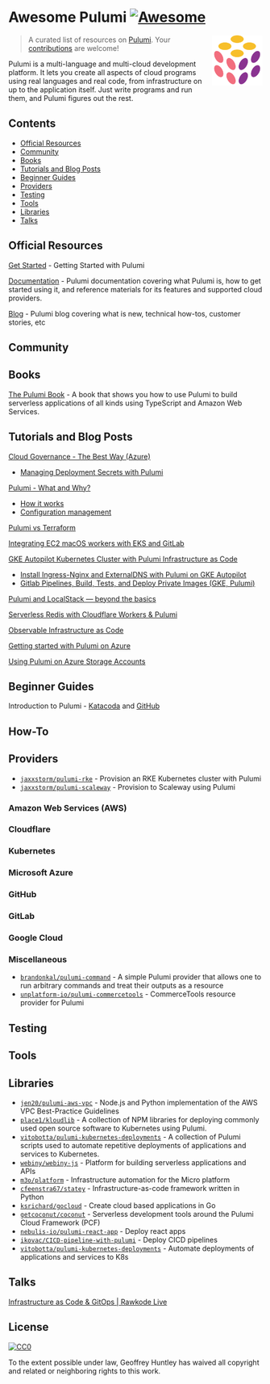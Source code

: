 # Awesome Pulumi [![Awesome](https://cdn.rawgit.com/sindresorhus/awesome/d7305f38d29fed78fa85652e3a63e154dd8e8829/media/badge.svg)](https://github.com/sindresorhus/awesome)

> A curated list of resources on [Pulumi](https://www.pulumi.com/).
[<img src="./pulumi.svg" align="right" width="100">](https://pulumi.com)
Your [contributions](https://github.com/ghuntley/awesome-pulumi/blob/master/contributing.md) are welcome!

Pulumi is a multi-language and multi-cloud development platform. It lets you create all aspects of cloud programs using real languages and real code, from infrastructure on up to the application itself. Just write programs and run them, and Pulumi figures out the rest.

## Contents

* [Official Resources](#official-resources)
* [Community](#community)
* [Books](#books)
* [Tutorials and Blog Posts](#tutorials-and-blog-posts)
* [Beginner Guides](#beginner-guides)
* [Providers](#providers)
* [Testing](#testing)
* [Tools](#tools)
* [Libraries](#libraries)
* [Talks](#talks)

## Official Resources
[Get Started](https://www.pulumi.com/docs/get-started/) - Getting Started with Pulumi

[Documentation](https://www.pulumi.com/docs/) - Pulumi documentation covering what Pulumi is, how to get started using it, and reference materials for its features and supported cloud providers.

[Blog](https://www.pulumi.com/blog/) - Pulumi blog covering what is new, technical how-tos, customer stories, etc

## Community

## Books

[The Pulumi Book](https://thepulumibook.com) - A book that shows you how to use Pulumi to build serverless applications of all kinds using TypeScript and Amazon Web Services.

## Tutorials and Blog Posts
[Cloud Governance - The Best Way (Azure)](https://cloud-right.com/2020/03/cloud-governance-pulumi)

- [ Managing Deployment Secrets with Pulumi ](https://cloud-right.com/2020/06/pulumi-encrypt-secrets-azure-keyvault)

[Pulumi - What and Why?](https://www.sanjaybhagia.com/2020/09/10/pulumi-what-and-why)
- [How it works](https://www.sanjaybhagia.com/2020/09/21/pulumi-how-it-works)
- [Configuration management](https://www.sanjaybhagia.com/2021/01/15/pulumi-configuration-management)

[Pulumi vs Terraform](https://pritchard.dev/pulumi-vs-terraform/)

[Integrating EC2 macOS workers with EKS and GitLab](https://aws.amazon.com/blogs/opensource/integrating-ec2-macos-workers-with-eks-and-gitlab/)

[GKE Autopilot Kubernetes Cluster with Pulumi Infrastructure as Code](https://medium.com/@felipegirotti/gke-autopilot-kubernetes-cluster-with-pulumi-infrastructure-as-code-c74ae8f7ee0f)
- [Install Ingress-Nginx and ExternalDNS with Pulumi on GKE Autopilot](https://medium.com/@felipegirotti/install-ingress-nginx-and-externaldns-with-pulumi-on-gke-autopilot-6417c13f99ce)
- [Gitlab Pipelines, Build, Tests, and Deploy Private Images (GKE, Pulumi)](https://medium.com/@felipegirotti/gitlab-pipelines-build-tests-and-deploy-private-images-gke-pulumi-480d5d56759b) 

[Pulumi and LocalStack — beyond the basics](https://delitescere.medium.com/pulumi-and-localstack-beyond-the-basics-d993f3b94d17)

[Serverless Redis with Cloudflare Workers & Pulumi](https://dev.to/fllstck/serverless-redis-with-cloudflare-workers-pulumi-12ke)

[Observable Infrastructure as Code](https://dev.to/fllstck/observable-infrastructure-as-code-52ha)

[Getting started with Pulumi on Azure](https://cloud-right.com/2019/03/azure-pulumi-getting-started)

[Using Pulumi on Azure Storage Accounts](https://cloud-right.com/2019/10/pulumi-azure-storage)

## Beginner Guides
Introduction to Pulumi - [Katacoda](https://www.katacoda.com/jaxxstorm/courses/introduction-to-pulumi-ts) and [GitHub](https://github.com/pulumi/introduction-to-pulumi)

## How-To

## Providers

- [`jaxxstorm/pulumi-rke`](https://github.com/jaxxstorm/pulumi-rke) - Provision an RKE Kubernetes cluster with Pulumi
- [`jaxxstorm/pulumi-scaleway`](https://github.com/jaxxstorm/pulumi-scaleway) - Provision to Scaleway using Pulumi

### Amazon Web Services (AWS)

### Cloudflare

### Kubernetes

### Microsoft Azure


### GitHub

### GitLab

### Google Cloud

### Miscellaneous
- [`brandonkal/pulumi-command`](https://github.com/brandonkal/pulumi-command) - A simple Pulumi provider that allows one to run arbitrary commands and treat their outputs as a resource
- [`unplatform-io/pulumi-commercetools`](https://github.com/unplatform-io/pulumi-commercetools) - CommerceTools resource provider for Pulumi

## Testing

## Tools

## Libraries

- [`jen20/pulumi-aws-vpc`](https://github.com/jen20/pulumi-aws-vpc) - Node.js and Python implementation of the AWS VPC Best-Practice Guidelines
- [`place1/kloudlib`](https://github.com/place1/kloudlib) - A collection of NPM libraries for deploying commonly used open source software to Kubernetes using Pulumi.
- [`vitobotta/pulumi-kubernetes-deployments`](https://github.com/vitobotta/pulumi-kubernetes-deployments) - A collection of Pulumi scripts used to automate repetitive deployments of applications and services to Kubernetes.
- [`webiny/webiny-js`](https://github.com/webiny/webiny-js) - Platform for building serverless applications and APIs
- [`m3o/platform`](https://github.com/m3o/platform) - Infrastructure automation for the Micro platform
- [`cfeenstra67/statey`](https://github.com/cfeenstra67/statey) - Infrastructure-as-code framework written in Python
- [`ksrichard/gocloud`](https://github.com/ksrichard/gocloud) - Create cloud based applications in Go
- [`getcoconut/coconut`](https://github.com/getcoconut/coconut) - Serverless development tools around the Pulumi Cloud Framework (PCF)
- [`nebulis-io/pulumi-react-app`](https://github.com/nebulis-io/pulumi-react-app) - Deploy react apps
- [`ikovac/CICD-pipeline-with-pulumi`](https://github.com/ikovac/CICD-pipeline-with-pulumi) - Deploy CICD pipelines
- [`vitobotta/pulumi-kubernetes-deployments`](https://github.com/vitobotta/pulumi-kubernetes-deployments) - Automate deployments of applications and services to K8s

## Talks

[Infrastructure as Code & GitOps | Rawkode Live](https://www.youtube.com/watch?v=s9zjayZ1oxA)

## License

[![CC0](http://mirrors.creativecommons.org/presskit/buttons/88x31/svg/cc-zero.svg)](https://creativecommons.org/publicdomain/zero/1.0/)

To the extent possible under law, Geoffrey Huntley has waived all copyright and related or neighboring rights to this work.
